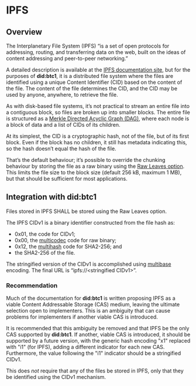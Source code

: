 # IPFS

## Overview

The Interplanetary File System (IPFS) “is a set of open protocols for addressing, routing, and transferring data on the web, built on the ideas of content addressing and peer-to-peer networking.”

A detailed description is available at the [IPFS documentation site](https://docs.ipfs.tech/), but for the purposes of **did:btc1**, it is a distributed file system where the files are identified using a unique Content Identifier (CID) based on the content of the file. The content of the file determines the CID, and the CID may be used by anyone, anywhere, to retrieve the file.

As with disk-based file systems, it’s not practical to stream an entire file into a contiguous block, so files are broken up into smaller blocks. The entire file is structured as a [Merkle Directed Acyclic Graph (DAG)](https://docs.ipfs.tech/concepts/merkle-dag/), where each node is a block of data and a list of CIDs of its children.

At its simplest, the CID is a cryptographic hash, not of the file, but of its first block. Even if the block has no children, it still has metadata indicating this, so the hash doesn’t equal the hash of the file.

That’s the default behaviour; it’s possible to override the chunking behaviour by storing the file as a raw binary using the [Raw Leaves option](https://richardschneider.github.io/net-ipfs-engine/articles/fs/raw.html). This limits the file size to the block size (default 256 kB, maximum 1 MB), but that should be sufficient for most applications.

## Integration with **did:btc1**

Files stored in IPFS SHALL be stored using the Raw Leaves option.

The IPFS CIDv1 is a binary identifier constructed from the file hash as:

* 0x01, the code for CIDv1;
* 0x00, the [multicodec](https://github.com/multiformats/multicodec) code for raw binary;
* 0x12, the [multihash](https://github.com/multiformats/multihash) code for SHA2-256; and
* the SHA2-256 of the file.

The stringified version of the CIDv1 is accomplished using [multibase](https://github.com/multiformats/multibase) encoding. The final URL is “ipfs://&lt;stringified CIDv1>”.

### Recommendation

Much of the documentation for **did:btc1** is written proposing IPFS as a viable Content Addressable Storage (CAS) medium, leaving the ultimate selection open to implementers. This is an ambiguity that can cause problems for implementers if another viable CAS is introduced.

It is recommended that this ambiguity be removed and that IPFS be the only CAS supported by **did:btc1**. If another, viable CAS is introduced, it should be supported by a future version, with the generic hash encoding "x1" replaced with "i1" (for IPFS), adding a different indicator for each new CAS. Furthermore, the value following the "i1" indicator should be a stringified CIDv1.

This does *not* require that any of the files be stored in IPFS, only that they be identified using the CIDv1 mechanism.
